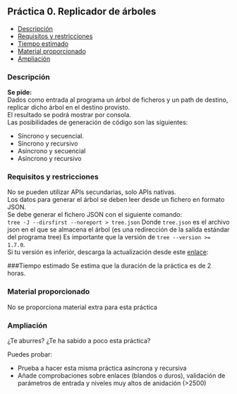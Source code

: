 ## Práctica 0. Replicador de árboles

- [Descripción](#descripcion)
- [Requisitos y restricciones](#requisitos-y-restricciones)
- [Tiempo estimado](#tiempo-estimado)
- [Material proporcionado](#material-proporcionado)
- [Ampliación](#ampliacion)

### Descripción
**Se pide:**  
Dados como entrada al programa un árbol de ficheros y un path de destino, replicar dicho árbol en el destino provisto.  
El resultado se podrá mostrar por consola.  
Las posibilidades de generación de código son las siguientes:
- Síncrono y secuencial.
- Síncrono y recursivo
- Asincrono y secuencial
- Asincrono y recursivo

### Requisitos y restricciones
No se pueden utilizar APIs secundarias, solo APIs nativas.  
Los datos para generar el árbol se deben leer desde un fichero en formato JSON.  
Se debe generar el fichero JSON con el siguiente comando:  
```tree -J --dirsfirst --noreport > tree.json```
Donde `tree.json` es el archivo json en el que se almacena el árbol (es una redirección de la salida estándar del programa tree)
Es importante que la versión de ```tree --version >= 1.7.0```.   
Si tu versión es inferiór, descarga la actualización desde este [enlace](http://archive.ubuntu.com/ubuntu/pool/universe/t/tree/):

###Tiempo estimado
Se estima que la duración de la práctica es de 2 horas.

### Material proporcionado
No se proporciona material extra para esta práctica

### Ampliación
¿Te aburres? ¿Te ha sabido a poco esta práctica?  

Puedes probar:
- Prueba a hacer esta misma práctica asíncrona y recursiva
- Añade comprobaciones sobre enlaces (blandos o duros), validación de parámetros de entrada y niveles muy altos de anidación (>2500)
